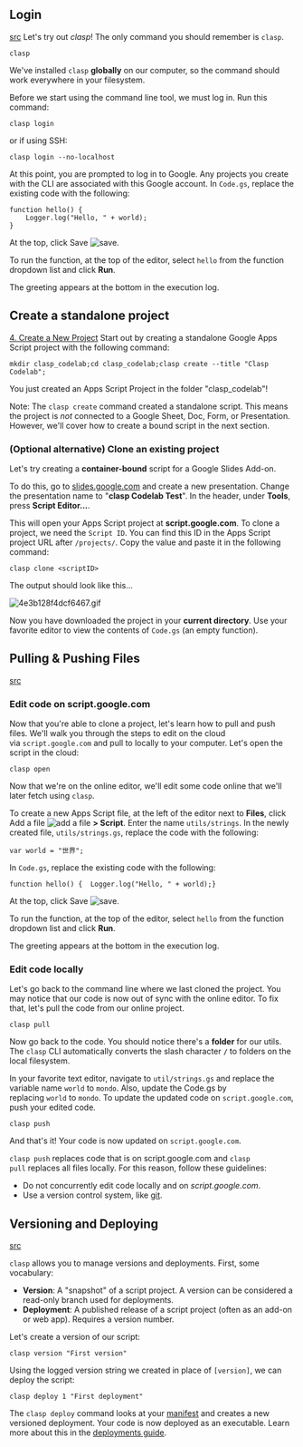 
## Login
[src](https://codelabs.developers.google.com/codelabs/clasp/#2)
Let's try out _clasp_! The only command you should remember is `clasp`.

```
clasp
```

We've installed `clasp` **globally** on our computer, so the command should work everywhere in your filesystem.

Before we start using the command line tool, we must log in. Run this command:

```
clasp login
```

or if using SSH:

```
clasp login --no-localhost
```

At this point, you are prompted to log in to Google. Any projects you create with the CLI are associated with this Google account.
In `Code.gs`, replace the existing code with the following:

```
function hello() { 
	Logger.log("Hello, " + world);
}
```

At the top, click Save ![save](https://fonts.gstatic.com/s/i/googlematerialicons/save/v6/24px.svg).

To run the function, at the top of the editor, select `hello` from the function dropdown list and click **Run**.

The greeting appears at the bottom in the execution log.
## Create a standalone project
[4. Create a New Project](https://codelabs.developers.google.com/codelabs/clasp/#3)
Start out by creating a standalone Google Apps Script project with the following command:

```
mkdir clasp_codelab;cd clasp_codelab;clasp create --title "Clasp Codelab";
```

You just created an Apps Script Project in the folder "clasp_codelab"!

Note: The `clasp create` command created a standalone script. This means the project is _not_ connected to a Google Sheet, Doc, Form, or Presentation. However, we'll cover how to create a bound script in the next section.

### (Optional alternative) Clone an existing project

Let's try creating a **container-bound** script for a Google Slides Add-on.

To do this, go to [slides.google.com](http://slides.google.com/) and create a new presentation. Change the presentation name to "**clasp Codelab Test**". In the header, under **Tools**, press **Script Editor...**.

This will open your Apps Script project at **script.google.com**. To clone a project, we need the `Script ID`. You can find this ID in the Apps Script project URL after `/projects/`. Copy the value and paste it in the following command:

```
clasp clone <scriptID>
```

The output should look like this...

![4e3b128f4dcf6467.gif](https://codelabs.developers.google.com/static/codelabs/clasp/img/4e3b128f4dcf6467.gif)

Now you have downloaded the project in your **current directory**. Use your favorite editor to view the contents of `Code.gs` (an empty function).

## Pulling & Pushing Files
[src](https://codelabs.developers.google.com/codelabs/clasp/#4)
### Edit code on script.google.com

Now that you're able to clone a project, let's learn how to pull and push files. We'll walk you through the steps to edit on the cloud via `script.google.com` and pull to locally to your computer. Let's open the script in the cloud:

```
clasp open
```

Now that we're on the online editor, we'll edit some code online that we'll later fetch using `clasp`.

To create a new Apps Script file, at the left of the editor next to **Files**, click Add a file ![add a file](https://fonts.gstatic.com/s/i/googlematerialicons/add/v7/gm_grey-24dp/1x/gm_add_gm_grey_24dp.png) **> Script**. Enter the name `utils/strings`. In the newly created file, `utils/strings.gs`, replace the code with the following:

```
var world = "世界";
```

In `Code.gs`, replace the existing code with the following:

```
function hello() {  Logger.log("Hello, " + world);}
```

At the top, click Save ![save](https://fonts.gstatic.com/s/i/googlematerialicons/save/v6/24px.svg).

To run the function, at the top of the editor, select `hello` from the function dropdown list and click **Run**.

The greeting appears at the bottom in the execution log.

### Edit code locally

Let's go back to the command line where we last cloned the project. You may notice that our code is now out of sync with the online editor. To fix that, let's pull the code from our online project.

```
clasp pull
```

Now go back to the code. You should notice there's a **folder** for our utils. The `clasp` CLI automatically converts the slash character **`/`** to folders on the local filesystem.

In your favorite text editor, navigate to `util/strings.gs` and replace the variable name `world` to `mondo`. Also, update the Code.gs by replacing `world` to `mondo`. To update the updated code on `script.google.com`, push your edited code.

```
clasp push
```

And that's it! Your code is now updated on `script.google.com`.

`clasp push` replaces code that is on script.google.com and `clasp pull` replaces all files locally. For this reason, follow these guidelines:

- Do not concurrently edit code locally and on _script.google.com_.
- Use a version control system, like [git](https://git-scm.com/).
## Versioning and Deploying
[src](https://codelabs.developers.google.com/codelabs/clasp/#5)

`clasp` allows you to manage versions and deployments. First, some vocabulary:

- **Version**: A "snapshot" of a script project. A version can be considered a read-only branch used for deployments.
- **Deployment**: A published release of a script project (often as an add-on or web app). Requires a version number.

Let's create a version of our script:

```
clasp version "First version"
```

Using the logged version string we created in place of `[version]`, we can deploy the script:

```
clasp deploy 1 "First deployment"
```

The `clasp deploy` command looks at your [manifest](https://developers.google.com/apps-script/concepts/manifests) and creates a new versioned deployment. Your code is now deployed as an executable. Learn more about this in the [deployments guide](https://developers.google.com/apps-script/concepts/deployments).

